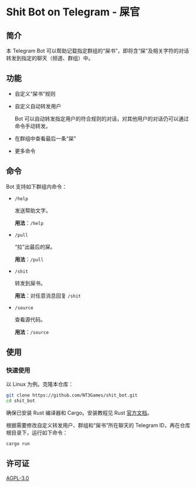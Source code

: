 # Shit Bot on Telegram - 屎官

## 简介

本 Telegram Bot 可以帮助记载指定群组的“屎书”，即将含“屎”及相关字符的对话转发到指定的聊天（频道、群组）中。

## 功能

- 自定义“屎书”规则
- 自定义自动转发用户

  Bot 可以自动转发指定用户的符合规则的对话，对其他用户的对话仍可以通过命令手动转发。
- 在群组中查看最后一条“屎”
- 更多命令

## 命令

Bot 支持如下群组内命令：

- `/help`

  发送帮助文字。

  **用法**：`/help`
- `/pull`

  “拉”出最后的屎。

  **用法**：`/pull`
- `/shit`

  转发到屎书。

  **用法**：对任意消息回复 `/shit`
- `/source`

  查看源代码。

  **用法**：`/source`

## 使用

### 快速使用

以 Linux 为例。克隆本仓库：

```bash
git clone https://github.com/NT3Games/shit_bot.git
cd shit_bot
```

确保已安装 Rust 编译器和 Cargo。安装教程见 Rust [官方文档](https://doc.rust-lang.org/book/ch01-01-installation.html)。

根据需要修改自定义转发用户、群组和“屎书”所在聊天的 Telegram ID，再在仓库根目录下，运行如下命令：

```bash
cargo run
```

## 许可证

[AGPL-3.0](/LICENSE)
